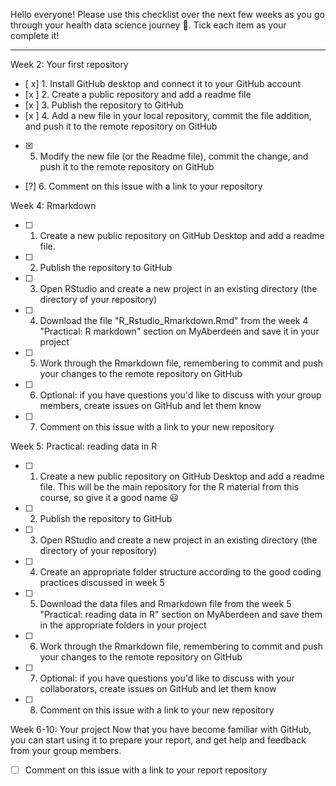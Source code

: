 <!---
  One issue for each student on the Intro to Health Data Science course repository!

  Instructions:

  1. Select and copy all the text in this file
  2. Go to https://github.com/AbdnCHDS/Intro2HDS_2024 and open a new issue
  3. Paste the text from this file into the new issue
  4. Add your name (or a nickname, whatever you prefer) in the Title field above ^
  5. Click 'Submit new issue'  
--->

Hello everyone! Please use this checklist over the next few weeks as you go through your health data science journey :tada:. Tick each item as your complete it!

***

Week 2: Your first repository
- [ x] 1. Install GitHub desktop and connect it to your GitHub account
- [x ] 2. Create a public repository and add a readme file
- [x ] 3. Publish the repository to GitHub
- [x ] 4. Add a new file in your local repository, commit the file addition, and push it to the remote repository on GitHub
- [x] 5. Modify the new file (or the Readme file), commit the change, and push it to the remote repository on GitHub
- [?] 6. Comment on this issue with a link to your repository

Week 4: Rmarkdown
- [ ] 1. Create a new public repository on GitHub Desktop and add a readme file.
- [ ] 2. Publish the repository to GitHub
- [ ] 3. Open RStudio and create a new project in an existing directory (the directory of your repository)
- [ ] 4. Download the file "R_Rstudio_Rmarkdown.Rmd" from the week 4 "Practical: R markdown" section on MyAberdeen and save it in your project
- [ ] 5. Work through the Rmarkdown file, remembering to commit and push your changes to the remote repository on GitHub
- [ ] 6. Optional: if you have questions you'd like to discuss with your group members, create issues on GitHub and let them know
- [ ] 7. Comment on this issue with a link to your new repository

Week 5: Practical: reading data in R
- [ ] 1. Create a new public repository on GitHub Desktop and add a readme file. This will be the main repository for the R material from this course, so give it a good name :smiley:
- [ ] 2. Publish the repository to GitHub
- [ ] 3. Open RStudio and create a new project in an existing directory (the directory of your repository)
- [ ] 4. Create an appropriate folder structure according to the good coding practices discussed in week 5
- [ ] 5. Download the data files and Rmarkdown file from the week 5 "Practical: reading data in R" section on MyAberdeen and save them in the appropriate folders in your project
- [ ] 6. Work through the Rmarkdown file, remembering to commit and push your changes to the remote repository on GitHub
- [ ] 7. Optional: if you have questions you'd like to discuss with your collaborators, create issues on GitHub and let them know
- [ ] 8. Comment on this issue with a link to your new repository

Week 6-10: Your project
Now that you have become familiar with GitHub, you can start using it to prepare your report, and get help and feedback from your group members.
- [ ] Comment on this issue with a link to your report repository
